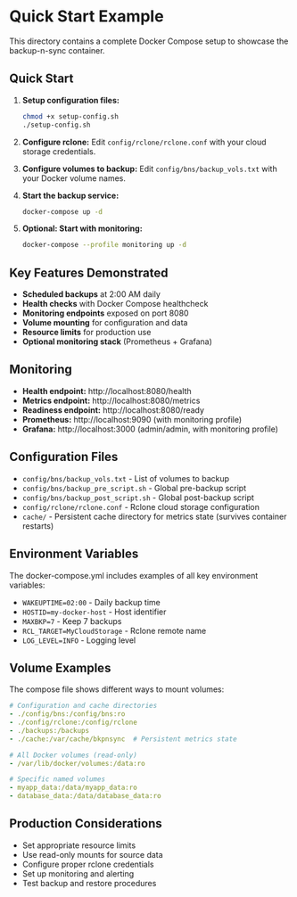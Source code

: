 # Quick Start Example

This directory contains a complete Docker Compose setup to showcase the backup-n-sync container.

## Quick Start

1. **Setup configuration files:**
   ```bash
   chmod +x setup-config.sh
   ./setup-config.sh
   ```

2. **Configure rclone:**
   Edit `config/rclone/rclone.conf` with your cloud storage credentials.

3. **Configure volumes to backup:**
   Edit `config/bns/backup_vols.txt` with your Docker volume names.

4. **Start the backup service:**
   ```bash
   docker-compose up -d
   ```

5. **Optional: Start with monitoring:**
   ```bash
   docker-compose --profile monitoring up -d
   ```

## Key Features Demonstrated

- **Scheduled backups** at 2:00 AM daily
- **Health checks** with Docker Compose healthcheck
- **Monitoring endpoints** exposed on port 8080
- **Volume mounting** for configuration and data
- **Resource limits** for production use
- **Optional monitoring stack** (Prometheus + Grafana)

## Monitoring

- **Health endpoint:** http://localhost:8080/health
- **Metrics endpoint:** http://localhost:8080/metrics  
- **Readiness endpoint:** http://localhost:8080/ready
- **Prometheus:** http://localhost:9090 (with monitoring profile)
- **Grafana:** http://localhost:3000 (admin/admin, with monitoring profile)

## Configuration Files

- `config/bns/backup_vols.txt` - List of volumes to backup
- `config/bns/backup_pre_script.sh` - Global pre-backup script
- `config/bns/backup_post_script.sh` - Global post-backup script
- `config/rclone/rclone.conf` - Rclone cloud storage configuration
- `cache/` - Persistent cache directory for metrics state (survives container restarts)

## Environment Variables

The docker-compose.yml includes examples of all key environment variables:

- `WAKEUPTIME=02:00` - Daily backup time
- `HOSTID=my-docker-host` - Host identifier
- `MAXBKP=7` - Keep 7 backups
- `RCL_TARGET=MyCloudStorage` - Rclone remote name
- `LOG_LEVEL=INFO` - Logging level

## Volume Examples

The compose file shows different ways to mount volumes:

```yaml
# Configuration and cache directories
- ./config/bns:/config/bns:ro
- ./config/rclone:/config/rclone
- ./backups:/backups
- ./cache:/var/cache/bkpnsync  # Persistent metrics state

# All Docker volumes (read-only)
- /var/lib/docker/volumes:/data:ro

# Specific named volumes
- myapp_data:/data/myapp_data:ro
- database_data:/data/database_data:ro
```

## Production Considerations

- Set appropriate resource limits
- Use read-only mounts for source data
- Configure proper rclone credentials
- Set up monitoring and alerting
- Test backup and restore procedures